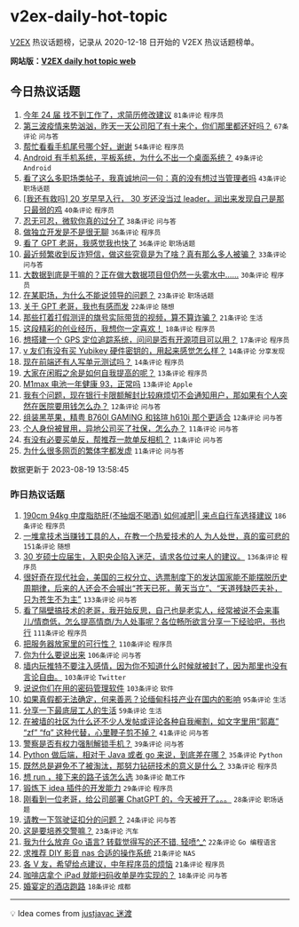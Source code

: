 # v2ex-daily-hot-topic

[V2EX](https://www.v2ex.com/) 热议话题榜，记录从 2020-12-18 日开始的 V2EX 热议话题榜单。

**网站版：[V2EX daily hot topic web](https://boojack.github.io/v2ex-daily-hot-topic-web/)**

## 今日热议话题

<!-- TODAY BEGIN -->

1. [今年 24 届 找不到工作了，求简历修改建议](https://www.v2ex.com/t/966604) `81条评论` `程序员`
1. [第三波疫情来势汹汹，昨天一天公司阳了有十来个，你们那里都还好吗？](https://www.v2ex.com/t/966630) `67条评论` `问与答`
1. [帮忙看看手机尾号哪个好，谢谢](https://www.v2ex.com/t/966619) `54条评论` `程序员`
1. [Android 有手机系统，平板系统，为什么不出一个桌面系统？](https://www.v2ex.com/t/966593) `49条评论` `Android`
1. [看了这么多职场类帖子，我真诚地问一句：真的没有想过当管理者吗](https://www.v2ex.com/t/966589) `43条评论` `职场话题`
1. [[我还有救吗] 20 岁早早入行， 30 岁还没当过 leader，润出来发现自己是那只最弱的鸡](https://www.v2ex.com/t/966655) `40条评论` `程序员`
1. [忍无可忍，微软你真的过分了](https://www.v2ex.com/t/966608) `38条评论` `问与答`
1. [做独立开发是不是很无聊](https://www.v2ex.com/t/966663) `36条评论` `程序员`
1. [看了 GPT 老哥，我感觉我也快了](https://www.v2ex.com/t/966590) `36条评论` `职场话题`
1. [最近频繁收到反诈短信，做这些究竟是为了啥？真有那么多人被骗？](https://www.v2ex.com/t/966615) `33条评论` `问与答`
1. [大数据到底是干嘛的？正在做大数据项目但仍然一头雾水中……](https://www.v2ex.com/t/966674) `30条评论` `程序员`
1. [在某职场，为什么不能说领导的问题？](https://www.v2ex.com/t/966649) `23条评论` `职场话题`
1. [关于 GPT 老哥，我也有感而发](https://www.v2ex.com/t/966620) `22条评论` `随想`
1. [那些打着打假测评的旗号实际带货的视频，算不算诈骗？](https://www.v2ex.com/t/966609) `21条评论` `生活`
1. [这段精彩的创业经历，我想你一定喜欢！](https://www.v2ex.com/t/966632) `18条评论` `程序员`
1. [想搭建一个 GPS 定位追踪系统，问问是否有开源项目可以用？](https://www.v2ex.com/t/966631) `17条评论` `程序员`
1. [v 友们有没有买 Yubikey 硬件密钥的，用起来感觉怎么样？](https://www.v2ex.com/t/966665) `14条评论` `分享发现`
1. [现在前端还有人写单元测试吗？](https://www.v2ex.com/t/966657) `14条评论` `程序员`
1. [大家在闲暇之余是如何自我提高的呢？](https://www.v2ex.com/t/966624) `13条评论` `程序员`
1. [M1max 电池一年健康 93，正常吗](https://www.v2ex.com/t/966611) `13条评论` `Apple`
1. [我有个问题，现在银行卡限额解封比较麻烦切不会通知用户，那如果有个人突然在医院要用钱怎么办？](https://www.v2ex.com/t/966633) `12条评论` `问与答`
1. [组装黑苹果，精粤 B760I GAMING 和铭瑄 h610i 那个更适合](https://www.v2ex.com/t/966588) `12条评论` `问与答`
1. [个人身份被冒用，异地公司买了社保，怎么办？](https://www.v2ex.com/t/966706) `11条评论` `问与答`
1. [有没有必要买单反，帮推荐一款单反相机？](https://www.v2ex.com/t/966668) `11条评论` `问与答`
1. [为什么很多网页的繁体字都发虚](https://www.v2ex.com/t/966643) `11条评论` `问与答`

数据更新于 2023-08-19 13:58:45

<!-- TODAY END -->

### 昨日热议话题

<!-- YESTERDAY BEGIN -->

1. [190cm 94kg 中度脂肪肝(不抽烟不喝酒) 如何减肥|| 来点自行车选择建议](https://www.v2ex.com/t/966354) `186条评论` `程序员`
1. [一堆拿技术当赚钱工具的人，在教一个热爱技术的人 为人处世，真的蛮可悲的](https://www.v2ex.com/t/966452) `151条评论` `随想`
1. [30 岁硕士应届生，入职央企陷入迷茫，请求各位过来人的建议。](https://www.v2ex.com/t/966335) `136条评论` `程序员`
1. [很好奇在现代社会，美国的三权分立、选票制度下的发达国家能不能摆脱历史周期律，后来的人还会不会喊出“苍天已死，黄天当立”、“天道残缺匹夫补，只为苍生不为主”](https://www.v2ex.com/t/966333) `133条评论` `问与答`
1. [看了隔壁搞技术的老哥，我开始反思，自己也是老实人，经常被说不会来事儿/情商低，怎么提高情商/为人处事呢？各位畅所欲言分享一下经验吧，书也行](https://www.v2ex.com/t/966357) `111条评论` `程序员`
1. [把服务器放家里的可行性？](https://www.v2ex.com/t/966307) `110条评论` `程序员`
1. [你为什么要说出来](https://www.v2ex.com/t/966282) `106条评论` `问与答`
1. [墙内玩推特不要注入感情，因为你不知道什么时候就被封了，因为那里也没有言论自由。](https://www.v2ex.com/t/966401) `103条评论` `Twitter`
1. [说说你们在用的密码管理软件](https://www.v2ex.com/t/966301) `103条评论` `软件`
1. [如果真假都无法确定，何来善恶？论缅甸科技产业在国内的影响](https://www.v2ex.com/t/966439) `95条评论` `生活`
1. [分享一下最底层工人的生活](https://www.v2ex.com/t/966467) `59条评论` `生活`
1. [在被墙的社区为什么还不少人发帖或评论各种自我阉割，如文字里用“郭嘉” “zf” “fq” 这种代替，心里鞭子剪不掉？](https://www.v2ex.com/t/966494) `41条评论` `问与答`
1. [警察是否有权力强制解锁手机？](https://www.v2ex.com/t/966347) `39条评论` `问与答`
1. [Python 做后端，相对于 Java 或者 go 来说，到底差在哪？](https://www.v2ex.com/t/966460) `35条评论` `Python`
1. [既然总是避免不了被淘汰，那努力钻研技术的意义是什么？](https://www.v2ex.com/t/966561) `33条评论` `程序员`
1. [想 run ，接下来的路子该怎么选](https://www.v2ex.com/t/966294) `30条评论` `酷工作`
1. [锻炼下 idea 插件的开发能力](https://www.v2ex.com/t/966418) `29条评论` `程序员`
1. [刚看到一位老哥，给公司部署 ChatGPT 的，今天被开了。。。](https://www.v2ex.com/t/966323) `28条评论` `职场话题`
1. [请教一下驾驶证扣分的问题？](https://www.v2ex.com/t/966363) `24条评论` `问与答`
1. [这是要培养交警嘛？](https://www.v2ex.com/t/966528) `23条评论` `汽车`
1. [我为什么放弃 Go 语言? 转载觉得写的还不错, 轻喷^_^](https://www.v2ex.com/t/966394) `22条评论` `Go 编程语言`
1. [求推荐 DIY 影音 nas 合适的操作系统](https://www.v2ex.com/t/966525) `21条评论` `NAS`
1. [各 V 友，希望给点建议，中年程序员的烦恼](https://www.v2ex.com/t/966285) `21条评论` `程序员`
1. [咖啡店拿个 iPad 就能扫码收单是咋实现的？](https://www.v2ex.com/t/966396) `18条评论` `问与答`
1. [婚宴定的酒店跑路](https://www.v2ex.com/t/966296) `18条评论` `成都`

<!-- YESTERDAY END -->

---

💡 Idea comes from [justjavac 迷渡](https://github.com/justjavac/)
